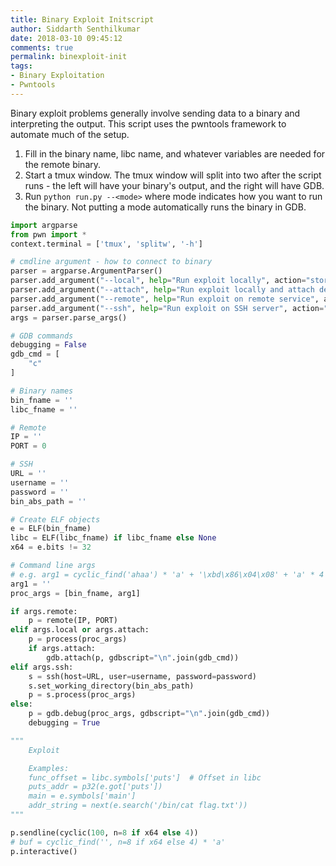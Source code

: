 ```yaml
---
title: Binary Exploit Initscript
author: Siddarth Senthilkumar
date: 2018-03-10 09:45:12
comments: true
permalink: binexploit-init
tags:
- Binary Exploitation
- Pwntools
---
```


Binary exploit problems generally involve sending data to a binary and interpreting the output. This script uses the pwntools framework to automate much of the setup.

1. Fill in the binary name, libc name, and whatever variables are needed for the remote binary.
2. Start a tmux window. The tmux window will split into two after the script runs - the left will have your binary's output, and the right will have GDB.
3. Run `python run.py --<mode>` where mode indicates how you want to run the binary. Not putting a mode automatically runs the binary in GDB.

```python
import argparse
from pwn import *
context.terminal = ['tmux', 'splitw', '-h']

# cmdline argument - how to connect to binary
parser = argparse.ArgumentParser()
parser.add_argument("--local", help="Run exploit locally", action="store_true")
parser.add_argument("--attach", help="Run exploit locally and attach debugger", action="store_true")
parser.add_argument("--remote", help="Run exploit on remote service", action="store_true")
parser.add_argument("--ssh", help="Run exploit on SSH server", action="store_true")
args = parser.parse_args()

# GDB commands
debugging = False
gdb_cmd = [
	"c"
]

# Binary names
bin_fname = ''
libc_fname = ''

# Remote
IP = ''
PORT = 0

# SSH
URL = ''
username = ''
password = ''
bin_abs_path = ''

# Create ELF objects
e = ELF(bin_fname)
libc = ELF(libc_fname) if libc_fname else None
x64 = e.bits != 32

# Command line args
# e.g. arg1 = cyclic_find('ahaa') * 'a' + '\xbd\x86\x04\x08' + 'a' * 4 + p32(next(e.search('/bin/sh')))
arg1 = ''
proc_args = [bin_fname, arg1]

if args.remote:
	p = remote(IP, PORT)
elif args.local or args.attach:
	p = process(proc_args)
	if args.attach:
		gdb.attach(p, gdbscript="\n".join(gdb_cmd))
elif args.ssh:
	s = ssh(host=URL, user=username, password=password)
	s.set_working_directory(bin_abs_path)
	p = s.process(proc_args)
else:
	p = gdb.debug(proc_args, gdbscript="\n".join(gdb_cmd))
	debugging = True

"""
	Exploit

	Examples:
	func_offset = libc.symbols['puts'] 	# Offset in libc
	puts_addr = p32(e.got['puts'])
	main = e.symbols['main']
	addr_string = next(e.search('/bin/cat flag.txt'))
"""

p.sendline(cyclic(100, n=8 if x64 else 4))
# buf = cyclic_find('', n=8 if x64 else 4) * 'a'
p.interactive()
```

